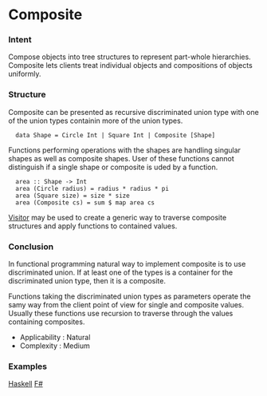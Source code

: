 # Composite


### Intent

Compose objects into tree structures to represent part-whole hierarchies. Composite lets clients treat individual objects and compositions of objects uniformly.


### Structure

Composite can be presented as recursive discriminated union type with one of the union types containin more of the union types.

~~~~
  data Shape = Circle Int | Square Int | Composite [Shape]
~~~~

Functions performing operations with the shapes are handling singular shapes as well as composite shapes. User of these functions cannot distinguish if a single shape or composite is uded by a function.

~~~~
  area :: Shape -> Int
  area (Circle radius) = radius * radius * pi
  area (Square size) = size * size
  area (Composite cs) = sum $ map area cs
~~~~

[Visitor](../visitor/README.md) may be used to create a generic way to traverse composite structures and apply functions to contained values.


### Conclusion

In functional programming natural way to implement composite is to use discriminated union. If at least one of the types is a container for the discriminated union type, then it is a composite.

Functions taking the discriminated union types as parameters operate the samy way from the client point of view for single and composite values. Usually these functions use recursion to traverse through the values containing composites.

- Applicability : Natural
- Complexity : Medium


### Examples

[Haskell](composite.hs) [F#](composite.fsx)
